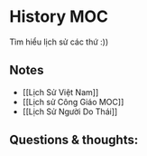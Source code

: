 # History MOC
Tìm hiểu lịch sử các thứ :))

## Notes
- [[Lịch Sử Việt Nam]]
- [[Lịch sử Công Giáo MOC]]
- [[Lịch Sử Người Do Thái]]

## Questions & thoughts:

